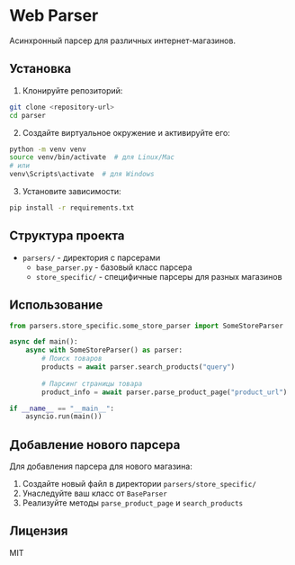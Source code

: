 # Web Parser

Асинхронный парсер для различных интернет-магазинов.

## Установка

1. Клонируйте репозиторий:
```bash
git clone <repository-url>
cd parser
```

2. Создайте виртуальное окружение и активируйте его:
```bash
python -m venv venv
source venv/bin/activate  # для Linux/Mac
# или
venv\Scripts\activate  # для Windows
```

3. Установите зависимости:
```bash
pip install -r requirements.txt
```

## Структура проекта

- `parsers/` - директория с парсерами
  - `base_parser.py` - базовый класс парсера
  - `store_specific/` - специфичные парсеры для разных магазинов

## Использование

```python
from parsers.store_specific.some_store_parser import SomeStoreParser

async def main():
    async with SomeStoreParser() as parser:
        # Поиск товаров
        products = await parser.search_products("query")
        
        # Парсинг страницы товара
        product_info = await parser.parse_product_page("product_url")

if __name__ == "__main__":
    asyncio.run(main())
```

## Добавление нового парсера

Для добавления парсера для нового магазина:

1. Создайте новый файл в директории `parsers/store_specific/`
2. Унаследуйте ваш класс от `BaseParser`
3. Реализуйте методы `parse_product_page` и `search_products`

## Лицензия

MIT 
